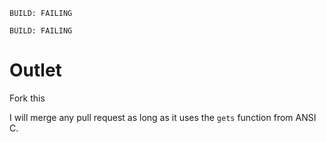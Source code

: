 `BUILD: FAILING`


`BUILD: FAILING`


# Outlet
Fork this

I will merge any pull request as long as it uses the `gets` function from ANSI C.
